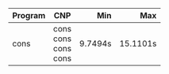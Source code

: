 Program | CNP | Min | Max
--- | --- | ---: | ---:
cons | cons<br/>cons<br/>cons<br/>cons | 9.7494s | 15.1101s
